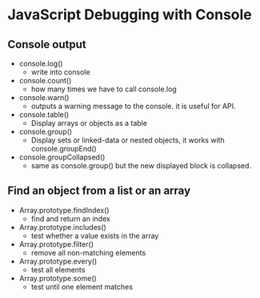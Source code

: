 # JavaScript Debugging  with Console
## Console output
- console.log()
  - write into console
- console.count()
  - how many times we have to call console.log
- console.warn()
  - outputs a warning message to the console. it is useful for API.
- console.table()
  - Display arrays or objects as a table
- console.group()
  - Display sets or linked-data or nested  objects, it works with console.groupEnd()
- console.groupCollapsed()
  - same as  console.group() but the new displayed block is collapsed.
  
## Find an object from a list or an array
- Array.prototype.findIndex()
  - find and return an index
- Array.prototype.includes() 
  - test whether a value exists in the array
- Array.prototype.filter() 
  - remove all non-matching elements
- Array.prototype.every() 
  - test all elements
- Array.prototype.some() 
  - test until one element matches

